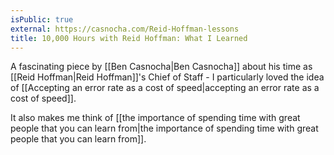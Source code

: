 ```yaml
---
isPublic: true
external: https://casnocha.com/Reid-Hoffman-lessons
title: 10,000 Hours with Reid Hoffman: What I Learned
---
```


A fascinating piece by [[Ben Casnocha|Ben Casnocha]] about his time as [[Reid Hoffman|Reid Hoffman]]'s Chief of Staff - I particularly loved the idea of [[Accepting an error rate as a cost of speed|accepting an error rate as a cost of speed]].

It also makes me think of [[the importance of spending time with great people that you can learn from|the importance of spending time with great people that you can learn from]].